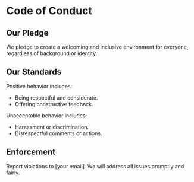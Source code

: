 # Code of Conduct

## Our Pledge
We pledge to create a welcoming and inclusive environment for everyone, regardless of background or identity.

## Our Standards
Positive behavior includes:
- Being respectful and considerate.
- Offering constructive feedback.

Unacceptable behavior includes:
- Harassment or discrimination.
- Disrespectful comments or actions.

## Enforcement
Report violations to [your email]. We will address all issues promptly and fairly.
